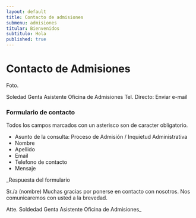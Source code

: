 ```yaml
---
layout: default
title: Contacto de admisiones
submenu: admisiones
titular: Bienvenidos
subtitulo: Hola
published: true
---
```


# Contacto de Admisiones



Foto.


Soledad Genta
Asistente
Oficina de Admisiones
Tel. Directo: 
Enviar e-mail

### Formulario de contacto

Todos los campos marcados con un asterisco son de caracter obligatorio.

- Asunto de la consulta: Proceso de Admisión / Inquietud Administrativa 
- Nombre
- Apellido
- Email
- Telefono de contacto
- Mensaje


_Respuesta del formulario

Sr./a (nombre) Muchas gracias por ponerse en contacto con nosotros. Nos comunicaremos con usted a la brevedad.

Atte. 
Soldedad Genta
Asistente
Oficina de Admisiones_